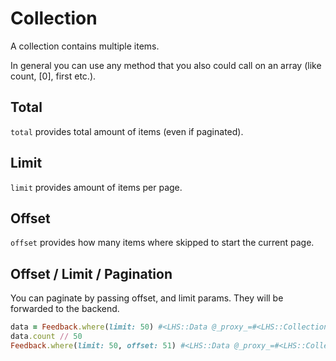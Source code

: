 Collection
===

A collection contains multiple items.

In general you can use any method that you also could call on an array (like count, [0], first etc.).

## Total

`total` provides total amount of items (even if paginated).

## Limit

`limit` provides amount of items per page.

## Offset

`offset` provides how many items where skipped to start the current page.

## Offset / Limit / Pagination

You can paginate by passing offset, and limit params. They will be forwarded to the backend.

```ruby
data = Feedback.where(limit: 50) #<LHS::Data @_proxy_=#<LHS::Collection>>
data.count // 50
Feedback.where(limit: 50, offset: 51) #<LHS::Data @_proxy_=#<LHS::Collection>>
```

